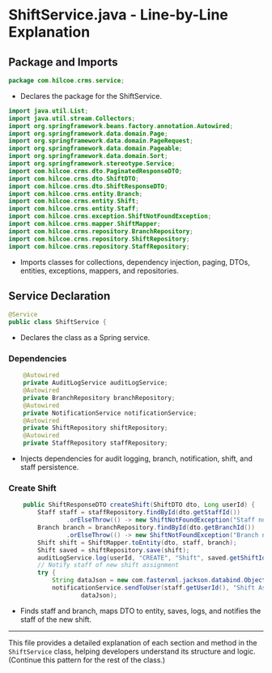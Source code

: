 # ShiftService.java - Line-by-Line Explanation

## Package and Imports
```java
package com.hilcoe.crms.service;
```
- Declares the package for the ShiftService.

```java
import java.util.List;
import java.util.stream.Collectors;
import org.springframework.beans.factory.annotation.Autowired;
import org.springframework.data.domain.Page;
import org.springframework.data.domain.PageRequest;
import org.springframework.data.domain.Pageable;
import org.springframework.data.domain.Sort;
import org.springframework.stereotype.Service;
import com.hilcoe.crms.dto.PaginatedResponseDTO;
import com.hilcoe.crms.dto.ShiftDTO;
import com.hilcoe.crms.dto.ShiftResponseDTO;
import com.hilcoe.crms.entity.Branch;
import com.hilcoe.crms.entity.Shift;
import com.hilcoe.crms.entity.Staff;
import com.hilcoe.crms.exception.ShiftNotFoundException;
import com.hilcoe.crms.mapper.ShiftMapper;
import com.hilcoe.crms.repository.BranchRepository;
import com.hilcoe.crms.repository.ShiftRepository;
import com.hilcoe.crms.repository.StaffRepository;
```
- Imports classes for collections, dependency injection, paging, DTOs, entities, exceptions, mappers, and repositories.

## Service Declaration
```java
@Service
public class ShiftService {
```
- Declares the class as a Spring service.

### Dependencies
```java
    @Autowired
    private AuditLogService auditLogService;
    @Autowired
    private BranchRepository branchRepository;
    @Autowired
    private NotificationService notificationService;
    @Autowired
    private ShiftRepository shiftRepository;
    @Autowired
    private StaffRepository staffRepository;
```
- Injects dependencies for audit logging, branch, notification, shift, and staff persistence.

### Create Shift
```java
    public ShiftResponseDTO createShift(ShiftDTO dto, Long userId) {
        Staff staff = staffRepository.findById(dto.getStaffId())
                .orElseThrow(() -> new ShiftNotFoundException("Staff not found with id: " + dto.getStaffId()));
        Branch branch = branchRepository.findById(dto.getBranchId())
                .orElseThrow(() -> new ShiftNotFoundException("Branch not found with id: " + dto.getBranchId()));
        Shift shift = ShiftMapper.toEntity(dto, staff, branch);
        Shift saved = shiftRepository.save(shift);
        auditLogService.log(userId, "CREATE", "Shift", saved.getShiftId(), saved);
        // Notify staff of new shift assignment
        try {
            String dataJson = new com.fasterxml.jackson.databind.ObjectMapper().writeValueAsString(saved);
            notificationService.sendToUser(staff.getUserId(), "Shift Assigned", "You have been assigned a new shift.",
                    dataJson);
```
- Finds staff and branch, maps DTO to entity, saves, logs, and notifies the staff of the new shift.

---

This file provides a detailed explanation of each section and method in the `ShiftService` class, helping developers understand its structure and logic. (Continue this pattern for the rest of the class.)
